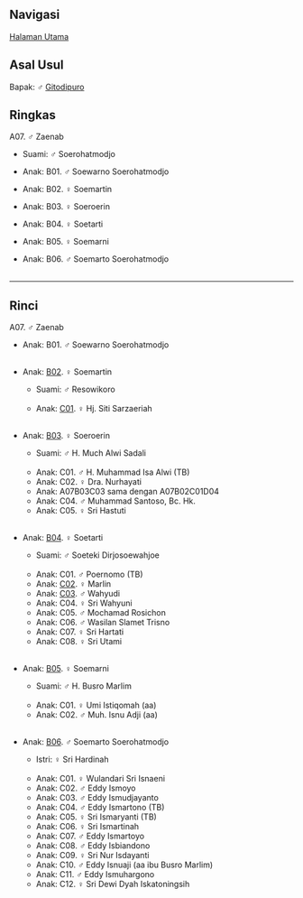 ## Navigasi

[Halaman Utama][up]

## Asal Usul

Bapak: ♂ [Gitodipuro][gitodipuro]

## Ringkas

A07. ♂ Zaenab
	<br/>

*	Suami: ♂ Soerohatmodjo
	<br/>

*	Anak: B01. ♂ Soewarno Soerohatmodjo
*	Anak: B02. ♀ Soemartin
*	Anak: B03. ♀ Soeroerin
*	Anak: B04. ♀ Soetarti
*	Anak: B05. ♀ Soemarni
*	Anak: B06. ♂ Soemarto Soerohatmodjo
	<br/><br/>

-- -- --

## Rinci

A07. ♂ Zaenab
	<br/>

*	Anak: B01. ♂ Soewarno Soerohatmodjo
	<br/><br/>

*	Anak: [B02][A07B02]. ♀ Soemartin
	*	Suami: ♂ Resowikoro
	<br/><br/> 
	*	Anak: [C01][A07B02C01]. ♀ Hj. Siti Sarzaeriah
	<br/><br/>

*	Anak: [B03][A07B03]. ♀ Soeroerin
	*	Suami: ♂ H. Much Alwi Sadali
	<br/><br/>
	*	Anak: C01. ♂ H. Muhammad Isa Alwi (TB)
	*	Anak: C02. ♀ Dra. Nurhayati 
	*	Anak: A07B03C03 sama dengan A07B02C01D04
	*	Anak: C04. ♂ Muhammad Santoso, Bc. Hk.
	*	Anak: C05. ♀ Sri Hastuti 
	<br/><br/>

*	Anak: [B04][A07B04]. ♀ Soetarti
	*	Suami: ♂ Soeteki Dirjosoewahjoe
	<br/><br/>
	*	Anak: C01. ♂ Poernomo (TB)
	*	Anak: [C02][A07B04C02]. ♀ Marlin 
	*	Anak: [C03][A07B04C04]. ♂ Wahyudi
	*	Anak: C04. ♀ Sri Wahyuni
	*	Anak: C05. ♂ Mochamad Rosichon 
	*	Anak: C06. ♂ Wasilan Slamet Trisno
	*	Anak: C07. ♀ Sri Hartati
	*	Anak: C08. ♀ Sri Utami
	<br/><br/>

*	Anak: [B05][A07B05]. ♀ Soemarni
	*	Suami: ♂ H. Busro Marlim
	<br/><br/>
	*	Anak: C01. ♀ Umi Istiqomah (aa)
	*	Anak: C02. ♂ Muh. Isnu Adji (aa)
	<br/><br/>

*	Anak: [B06][A07B06]. ♂ Soemarto Soerohatmodjo
	*	Istri: ♀ Sri Hardinah
	<br/><br/>
	*	Anak: C01. ♀ Wulandari Sri Isnaeni
	*	Anak: C02. ♂ Eddy Ismoyo
	*	Anak: C03. ♂ Eddy Ismudjayanto
	*	Anak: C04. ♂ Eddy Ismartono (TB)
	*	Anak: C05. ♀ Sri Ismaryanti (TB)
	*	Anak: C06. ♀ Sri Ismartinah
	*	Anak: C07. ♂ Eddy Ismartoyo
	*	Anak: C08. ♂ Eddy Isbiandono
	*	Anak: C09. ♀ Sri Nur Isdayanti
	*	Anak: C10. ♂ Eddy Isnuaji (aa ibu Busro Marlim)
	*	Anak: C11. ♂ Eddy Ismuhargono
	*	Anak: C12. ♀ Sri Dewi Dyah Iskatoningsih
	<br/><br/>

[up]: https://github.com/epsi-rns/gitodipuro/blob/master/README.md
[gitodipuro]: https://github.com/epsi-rns/gitodipuro/blob/master/gitodipuro.md

[A07B02]: https://github.com/epsi-rns/gitodipuro/blob/master/tree/A07/B02.md
[A07B03]: https://github.com/epsi-rns/gitodipuro/blob/master/tree/A07/B03.md
[A07B04]: https://github.com/epsi-rns/gitodipuro/blob/master/tree/A07/B04.md
[A07B05]: https://github.com/epsi-rns/gitodipuro/blob/master/tree/A07/B05.md
[A07B06]: https://github.com/epsi-rns/gitodipuro/blob/master/tree/A07/B06.md

[A07B02C01]: https://github.com/epsi-rns/gitodipuro/blob/master/tree/A07/B02/C01.md

[A07B04C02]: https://github.com/epsi-rns/gitodipuro/blob/master/tree/A07/B04/C02.md
[A07B04C04]: https://github.com/epsi-rns/gitodipuro/blob/master/tree/A07/B04/C04.md

